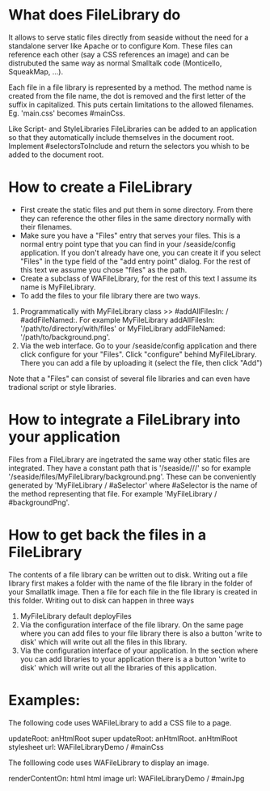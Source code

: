 What does FileLibrary do
=============================
It allows to serve static files directly from seaside without the need for a standalone server like Apache or to configure Kom. These files can reference each other (say a CSS references an image) and can be distrubuted the same way as normal Smalltalk code (Monticello, SqueakMap, ...).

Each file in a file library is represented by a method. The method name is created from the file name, the dot is removed and the first letter of the suffix in capitalized. This puts certain limitations to the allowed filenames. Eg. 'main.css' becomes #mainCss.

Like Script- and StyleLibraries FileLibraries can be added to an application so that they automatically include themselves in the document root. Implement #selectorsToInclude and return the selectors you whish to be added to the document root.

How to create a FileLibrary
================================
- First create the static files and put them in some directory. From there they can reference the other files in the same directory normally with their filenames.
- Make sure you have a "Files" entry that serves your files. This is a normal entry point type that you can find in your /seaside/config application. If you don't already have one, you can create it if you select "Files" in the type field of the "add entry point" dialog. For the rest of this text we assume you chose "files" as the path.
- Create a subclass of WAFileLibrary, for the rest of this text I assume its name is MyFileLibrary.
- To add the files to your file library there are two ways.
1. Programmatically with MyFileLibrary class >> #addAllFilesIn: / #addFileNamed:. For example MyFileLibrary addAllFilesIn: '/path/to/directory/with/files' or MyFileLibrary addFileNamed: '/path/to/background.png'.
2. Via the web interface. Go to your /seaside/config application and there click configure for your "Files". Click "configure" behind MyFileLibrary. There you can add a file by uploading it (select the file, then click "Add")

Note that a "Files" can consist of several file libraries and can even have tradional script or style libraries.

How to integrate a FileLibrary into your application
=============================================================
Files from a FileLibrary are ingetrated the same way other static files are integrated. They have a constant path that is '/seaside/<Static File Library>/<FileLibrary class name>/<filename>' so for example '/seaside/files/MyFileLibrary/background.png'. These can be conveniently generated by 'MyFileLibrary / #aSelector' where #aSelector is the name of the method representing that file. For example 'MyFileLibrary / #backgroundPng'.

How to get back the files in a FileLibrary
=================================================
The contents of a file library can be written out to disk. Writing out a file library first makes a folder with the name of the file library in the folder of your Smallatlk image. Then a file for each file in the file library is created in this folder. Writing out to disk can happen in three ways
1. MyFileLibrary default deployFiles
2. Via the configuration interface of the file library. On the same page where you can add files to your file library there is also a button 'write to disk' which will write out all the files in this library.
3. Via the configuration interface of your application. In the section where you can add libraries to your application there is a a button 'write to disk' which will write out all the libraries of this application.

Examples:
==========

The following code uses WAFileLibrary to add a CSS file to a page.

updateRoot: anHtmlRoot
	super updateRoot: anHtmlRoot.
	anHtmlRoot stylesheet 
		url: WAFileLibraryDemo / #mainCss
		
The folllowing code uses WAFileLibrary to display an image.

renderContentOn: html
	html image
		url: WAFileLibraryDemo / #mainJpg